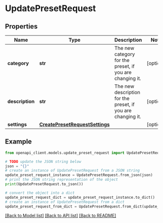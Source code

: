 # UpdatePresetRequest


## Properties

Name | Type | Description | Notes
------------ | ------------- | ------------- | -------------
**category** | **str** | The new category for the preset, if you are changing it. | [optional] 
**description** | **str** | The new description for the preset, if you are changing it. | [optional] 
**settings** | [**CreatePresetRequestSettings**](CreatePresetRequestSettings.md) |  | [optional] 

## Example

```python
from openapi_client.models.update_preset_request import UpdatePresetRequest

# TODO update the JSON string below
json = "{}"
# create an instance of UpdatePresetRequest from a JSON string
update_preset_request_instance = UpdatePresetRequest.from_json(json)
# print the JSON string representation of the object
print(UpdatePresetRequest.to_json())

# convert the object into a dict
update_preset_request_dict = update_preset_request_instance.to_dict()
# create an instance of UpdatePresetRequest from a dict
update_preset_request_from_dict = UpdatePresetRequest.from_dict(update_preset_request_dict)
```
[[Back to Model list]](../README.md#documentation-for-models) [[Back to API list]](../README.md#documentation-for-api-endpoints) [[Back to README]](../README.md)


